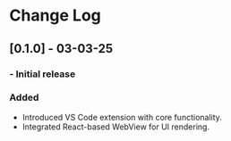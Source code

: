 # Change Log

## [0.1.0] - 03-03-25

### - Initial release

### Added
- Introduced VS Code extension with core functionality.
- Integrated React-based WebView for UI rendering.